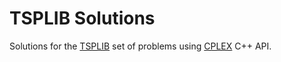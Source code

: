 # TSPLIB Solutions
Solutions for the [TSPLIB](http://comopt.ifi.uni-heidelberg.de/software/TSPLIB95/) set of problems using [CPLEX](https://www-01.ibm.com/software/commerce/optimization/cplex-optimizer/) C++ API.
